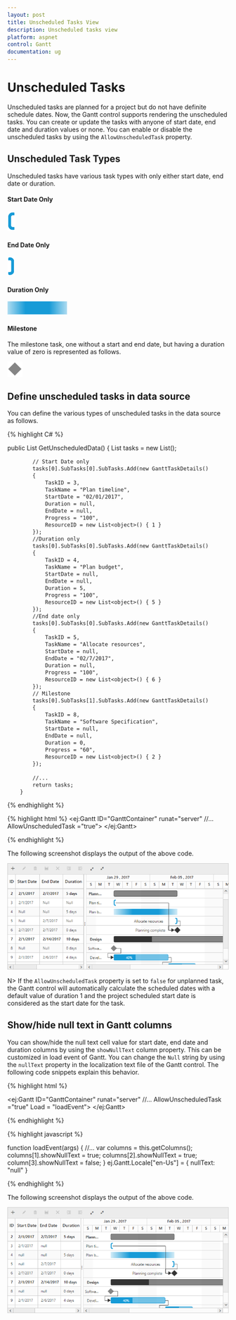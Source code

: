 ```yaml
---
layout: post
title: Unscheduled Tasks View
description: Unscheduled tasks view
platform: aspnet
control: Gantt
documentation: ug
---
```


# Unscheduled Tasks

Unscheduled tasks are planned for a project but do not have definite schedule dates.  Now, the Gantt control supports rendering the unscheduled tasks. You can create or update the tasks with anyone of start date, end date and duration values or none. You can enable or disable the unscheduled tasks by using the `AllowUnscheduledTask` property.

## Unscheduled Task Types

Unscheduled tasks have various task types with only either start date, end date or duration.

#### Start Date Only

![](Unscheduled-Tasks_images/Start_Date_Only.png)

#### End Date Only

![](Unscheduled-Tasks_images/End_Date_Only.png)

#### Duration Only

![](Unscheduled-Tasks_images/Duration_Only.png)

#### Milestone

The milestone task, one without a start and end date, but having a duration value of zero is represented as follows.

![](Unscheduled-Tasks_images/Milestone.png)

## Define unscheduled tasks in data source

You can define the various types of unscheduled tasks in the data source as follows.

{% highlight C# %}

public List<GanttTaskDetails> GetUnscheduledData()
        {
            List<GanttTaskDetails> tasks = new List<GanttTaskDetails>();

            // Start Date only
            tasks[0].SubTasks[0].SubTasks.Add(new GanttTaskDetails()
            {
                TaskID = 3,
                TaskName = "Plan timeline",
                StartDate = "02/01/2017",      
                Duration = null,
                EndDate = null,
                Progress = "100",
                ResourceID = new List<object>() { 1 }
            });
            //Duration only
            tasks[0].SubTasks[0].SubTasks.Add(new GanttTaskDetails()
            {
                TaskID = 4,
                TaskName = "Plan budget",   
                StartDate = null,
                EndDate = null,
                Duration = 5,
                Progress = "100",
                ResourceID = new List<object>() { 5 }
            });
            //End date only
            tasks[0].SubTasks[0].SubTasks.Add(new GanttTaskDetails()
            {
                TaskID = 5,
                TaskName = "Allocate resources",     
                StartDate = null,
                EndDate = "02/7/2017",   
                Duration = null,
                Progress = "100",
                ResourceID = new List<object>() { 6 }
            });                        
            // Milestone
            tasks[0].SubTasks[1].SubTasks.Add(new GanttTaskDetails()
            {
                TaskID = 8,
                TaskName = "Software Specification",  
                StartDate = null,
                EndDate = null,
                Duration = 0,
                Progress = "60",                
                ResourceID = new List<object>() { 2 }
            });

            //...
            return tasks;
        }

{% endhighlight %}

{% highlight html %}
<ej:Gantt ID="GanttContainer" runat="server" 
//…
AllowUnscheduledTask ="true"> 
</ej:Gantt>

{% endhighlight %}

The following screenshot displays the output of the above code. 

![](Unscheduled-Tasks_images/Image1.png)

N> If the `AllowUnscheduledTask` property is set to `false` for unplanned task, the Gantt control will automatically calculate the scheduled dates with a default value of duration 1 and the project scheduled start date is considered as the start date for the task.

## Show/hide null text in Gantt columns

You can show/hide the null text cell value for start date, end date and duration columns by using the `showNullText` column property. This can be customized in load event of Gantt. You can change the `Null` string by using the `nullText` property in the localization text file of the Gantt control. The following code snippets explain this behavior.

{% highlight html %}

<ej:Gantt ID="GanttContainer" runat="server" 
//…
AllowUnscheduledTask ="true"
Load = "loadEvent"> 
</ej:Gantt>

{% endhighlight %}

{% highlight javascript %}

function loadEvent(args) {
   //…
   var columns = this.getColumns();
       columns[1].showNullText = true;
       columns[2].showNullText = true;
       column[3].showNullText = false;
}
ej.Gantt.Locale["en-Us"] = {
   nullText: "null"
}

{% endhighlight %}

The following screenshot displays the output of the above code. 

![](Unscheduled-Tasks_images/Image2.png)
